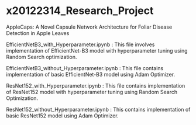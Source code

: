 # x20122314_Research_Project
AppleCaps: A Novel Capsule Network Architecture for Foliar Disease Detection in Apple Leaves

EfficientNetB3_with_Hyperparameter.ipynb : This file involves implementation of EfficientNet-B3 model with hyperparameter tuning using Random Search optimization.

EfficientNetB3_without_Hyperparameter.ipynb : This file contains implementation of basic EfficientNet-B3 model using Adam Optimizer.

ResNet152_with_Hyperparameter.ipynb : This file contains implementation of ResNet152 model with hyperparameter tuning using Random Search Optimization.

ResNet152_without_Hyperparameter.ipynb : This contains implementation of basic ResNet152 model using Adam Optimizer.
